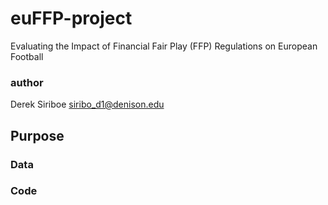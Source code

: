 # euFFP-project
Evaluating the Impact of Financial Fair Play (FFP) Regulations on European Football

### author
Derek Siriboe
siribo_d1@denison.edu


## Purpose

### Data

### Code
